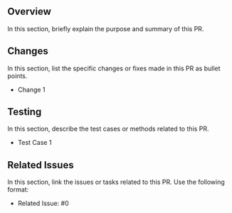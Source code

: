 ## Overview
In this section, briefly explain the purpose and summary of this PR.

## Changes
In this section, list the specific changes or fixes made in this PR as bullet points.

- Change 1

## Testing
In this section, describe the test cases or methods related to this PR.

- Test Case 1

## Related Issues
In this section, link the issues or tasks related to this PR. Use the following format:

- Related Issue: #0

